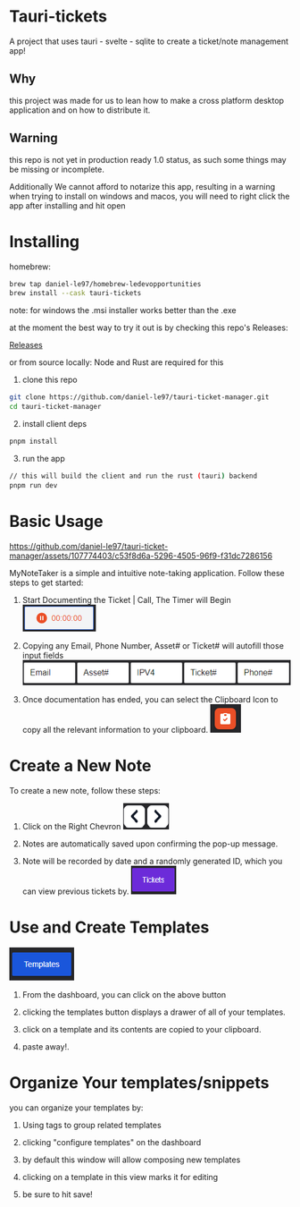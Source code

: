 # Tauri-tickets

A project that uses tauri - svelte - sqlite to create a ticket/note management app!


## Why

this project was made for us to lean how to make a cross platform desktop application and on how to distribute it.

## Warning

this repo is not yet in production ready 1.0 status, as such some things may be missing or incomplete. 

Additionally We cannot afford to notarize this app, resulting in a warning when trying to install on windows and macos, you will need to right click the app after installing
and hit open


# Installing

homebrew:
```bash
brew tap daniel-le97/homebrew-ledevopportunities
brew install --cask tauri-tickets
```
note: for windows the .msi installer works better than the .exe

at the moment the best way to try it out is by checking this repo's Releases:

[Releases](https://github.com/daniel-le97/tauri-ticket-manager/releases/tag/v0.6.4)

or from source locally:
Node and Rust are required for this

1. clone this repo
```bash
git clone https://github.com/daniel-le97/tauri-ticket-manager.git
cd tauri-ticket-manager
```

2. install client deps
```bash
pnpm install

```

3. run the app
```bash
// this will build the client and run the rust (tauri) backend
pnpm run dev
```

# Basic Usage


https://github.com/daniel-le97/tauri-ticket-manager/assets/107774403/c53f8d6a-5296-4505-96f9-f31dc7286156


MyNoteTaker is a simple and intuitive note-taking application. Follow these steps to get started:

1. Start Documenting the Ticket | Call, The Timer will Begin
   ![GuideTimer](./public/Images/GuideTimer.png)

2. Copying any Email, Phone Number, Asset# or Ticket# will autofill those input fields
   ![Guide1](./public/Images/Guide1.png)

3. Once documentation has ended, you can select the Clipboard Icon to copy all the relevant information to your clipboard.
   ![Guide2](./public/Images/Guide2.png)

# Create a New Note

To create a new note, follow these steps:

1. Click on the Right Chevron
   ![Guide3](./public/Images/Guide3.png)

2. Notes are automatically saved upon confirming the pop-up message.

3. Note will be recorded by date and a randomly generated ID, which you can view previous tickets by.
   ![Guide4](./public/Images/Guide4.png)

# Use and Create Templates

![GuideTemplateBtn](./public/Images/GuideTemplateBtn.png)

1. From the dashboard, you can click on the above button

2. clicking the templates button displays a drawer of all of your templates.

3. click on a template and its contents are copied to your clipboard.

4. paste away!.


# Organize Your templates/snippets

you can organize your templates by:

1. Using tags to group related templates

2. clicking "configure templates" on the dashboard

3. by default this window will allow composing new templates

4. clicking on a template in this view marks it for editing

5. be sure to hit save!

